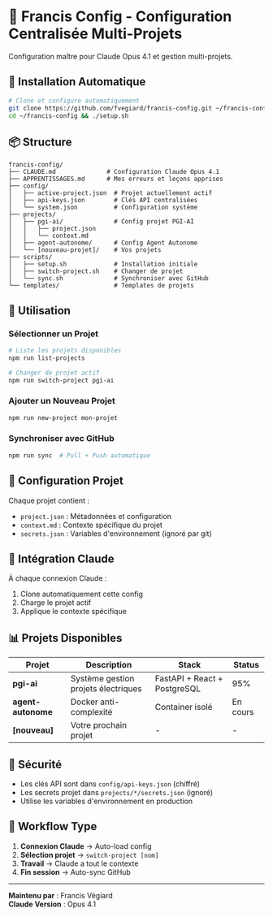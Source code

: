 # 🧠 Francis Config - Configuration Centralisée Multi-Projets

Configuration maître pour Claude Opus 4.1 et gestion multi-projets.

## 🚀 Installation Automatique

```bash
# Clone et configure automatiquement
git clone https://github.com/fvegiard/francis-config.git ~/francis-config
cd ~/francis-config && ./setup.sh
```

## 📦 Structure

```
francis-config/
├── CLAUDE.md              # Configuration Claude Opus 4.1
├── APPRENTISSAGES.md      # Mes erreurs et leçons apprises
├── config/
│   ├── active-project.json  # Projet actuellement actif
│   ├── api-keys.json        # Clés API centralisées
│   └── system.json          # Configuration système
├── projects/
│   ├── pgi-ai/              # Config projet PGI-AI
│   │   ├── project.json
│   │   └── context.md
│   ├── agent-autonome/      # Config Agent Autonome
│   └── [nouveau-projet]/    # Vos projets
├── scripts/
│   ├── setup.sh             # Installation initiale
│   ├── switch-project.sh    # Changer de projet
│   └── sync.sh              # Synchroniser avec GitHub
└── templates/               # Templates de projets
```

## 🎯 Utilisation

### Sélectionner un Projet
```bash
# Liste les projets disponibles
npm run list-projects

# Changer de projet actif
npm run switch-project pgi-ai
```

### Ajouter un Nouveau Projet
```bash
npm run new-project mon-projet
```

### Synchroniser avec GitHub
```bash
npm run sync  # Pull + Push automatique
```

## 🔧 Configuration Projet

Chaque projet contient :
- `project.json` : Métadonnées et configuration
- `context.md` : Contexte spécifique du projet
- `secrets.json` : Variables d'environnement (ignoré par git)

## 🤖 Intégration Claude

À chaque connexion Claude :
1. Clone automatiquement cette config
2. Charge le projet actif
3. Applique le contexte spécifique

## 📊 Projets Disponibles

| Projet | Description | Stack | Status |
|--------|-------------|-------|--------|
| **pgi-ai** | Système gestion projets électriques | FastAPI + React + PostgreSQL | 95% |
| **agent-autonome** | Docker anti-complexité | Container isolé | En cours |
| **[nouveau]** | Votre prochain projet | - | - |

## 🔐 Sécurité

- Les clés API sont dans `config/api-keys.json` (chiffré)
- Les secrets projet dans `projects/*/secrets.json` (ignoré)
- Utilise les variables d'environnement en production

## 📝 Workflow Type

1. **Connexion Claude** → Auto-load config
2. **Sélection projet** → `switch-project [nom]`
3. **Travail** → Claude a tout le contexte
4. **Fin session** → Auto-sync GitHub

---
**Maintenu par** : Francis Végiard  
**Claude Version** : Opus 4.1